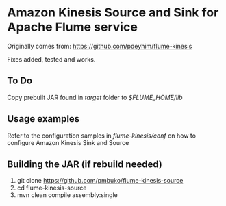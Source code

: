 
# Amazon Kinesis Source and Sink for Apache Flume service
Originally comes from: https://github.com/pdeyhim/flume-kinesis

Fixes added, tested and works.

## To Do 
Copy prebuilt JAR found in *target* folder to *$FLUME_HOME/lib*

## Usage examples
Refer to the configuration samples in *flume-kinesis/conf* on how to configure Amazon Kinesis Sink and Source

## Building the JAR (if rebuild needed)
1. git clone https://github.com/pmbuko/flume-kinesis-source
2. cd flume-kinesis-source
3. mvn clean compile assembly:single
